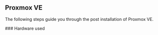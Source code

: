 <a name="readme-top"></a>

## Proxmox VE

  <p align="left">
  The following steps guide you through the post installation of Proxmox VE.
  </p>
### Hardware used
